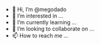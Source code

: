 - 👋 Hi, I’m @megodado
- 👀 I’m interested in ...
- 🌱 I’m currently learning ...
- 💞️ I’m looking to collaborate on ...
- 📫 How to reach me ...

<!---
megodado/megodado is a ✨ special ✨ repository because its `README.md` (this file) appears on your GitHub profile.
You can click the Preview link to take a look at your changes.
--->
